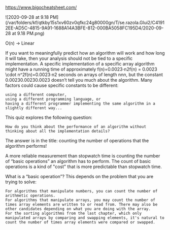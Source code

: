 https://www.bigocheatsheet.com/

![2020-09-28 at 9.18 PM](/var/folders/kf/qtkby15s1xv60zv0qfkc24g80000gn/T/se.razola.Glui2/C41912EE-AD5C-4815-9A91-1688A14A3BFE-812-000BA5058FC195D4/2020-09-28 at 9.18 PM.png)

O(n) -> Linear

If you want to meaningfully predict how an algorithm will work and how long it will take, then your analysis should not be tied to a specific implementation. A specific implementation of a specific array algorithm might have a running time of approximately f(n)=0.0023⋅n2f(n) = 0.0023 \cdot n^2f(n)=0.0023⋅n2 seconds on arrays of length nnn, but the constant 0.00230.00230.0023 doesn’t tell you much about the algorithm. Many factors could cause specific constants to be different:

    using a different computer,
    using a different programming language, or
    having a different programmer implementing the same algorithm in a slightly different way...

This quiz explores the following question:

    How do you think about the performance of an algorithm without thinking about all the implementation details?

The answer is in the title: counting the number of operations that the algorithm performs!

A more reliable measurement than stopwatch time is counting the number of “basic operations” an algorithm has to perform. The count of basic operations is a kind of "cost" that is more predictable than stopwatch time.

What is a “basic operation”? This depends on the problem that you are trying to solve:

    For algorithms that manipulate numbers, you can count the number of arithmetic operations.
    For algorithms that manipulate arrays, you may count the number of times array elements are written to or read from. There may also be other candidates depending on what you are doing with the array.
    For the sorting algorithms from the last chapter, which only manipulated arrays by comparing and swapping elements, it's natural to count the number of times array elements were compared or swapped.
